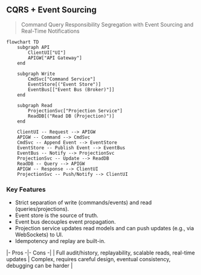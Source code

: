 ## CQRS + Event Sourcing

> Command Query Responsibility Segregation with Event Sourcing and Real-Time Notifications

```mermaid
flowchart TD
    subgraph API
        ClientUI["UI"]
        APIGW["API Gateway"]
    end

    subgraph Write
        CmdSvc["Command Service"]
        EventStore[("Event Store")]
        EventBus[["Event Bus (Broker)"]]
    end

    subgraph Read
        ProjectionSvc["Projection Service"]
        ReadDB[("Read DB (Projection)")]
    end

    ClientUI -- Request --> APIGW
    APIGW -- Command --> CmdSvc
    CmdSvc -- Append Event --> EventStore
    EventStore -- Publish Event --> EventBus
    EventBus -- Notify --> ProjectionSvc
    ProjectionSvc -- Update --> ReadDB
    ReadDB -- Query --> APIGW
    APIGW -- Response --> ClientUI
    ProjectionSvc -- Push/Notify --> ClientUI
```

### Key Features
 * Strict separation of write (commands/events) and read (queries/projections).
 * Event store is the source of truth.
 * Event bus decouples event propagation.
 * Projection service updates read models and can push updates (e.g., via WebSockets) to UI.
 * Idempotency and replay are built-in.

|- Pros -|- Cons -|
| Full audit/history, replayability, scalable reads, real-time updates | Complex, requires careful design, eventual consistency, debugging can be harder |
